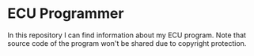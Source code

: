 # ECU Programmer

In this repository I can find information about my ECU program. Note that source code of the program won't be shared due to copyright protection.
